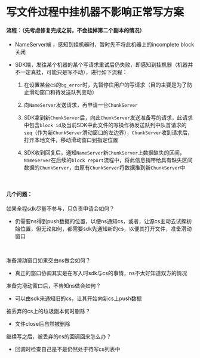 # 写文件过程中挂机器不影响正常写方案

#### 流程：（先考虑修复完成之前，不会挂掉第二个副本的情况）

- NameServer端 ，感知到挂机器时，暂时先不将此机器上的incomplete block关闭

- SDK端，发往某个机器的某个写请求重试后仍失败，即感知到挂机器（机器并不一定真挂，可能只是写不动），进行如下流程：

  1. 在设置某台cs的`bg_error`时，先暂停住用户的写请求（目的主要是为了防止滑动窗口和待发送队列变动）

  2. 向`NameServer`发送请求，再申请一台`ChunkServer`

  3. SDK拿到新`ChunkServer`后，向此`ChunkServer`发送准备写的请求，此请求中包含`block id`及当前SDK中此文件的写操作待发送队列中队首请求的`seq`（作为新`ChunkServer`滑动窗口的左边界），`ChunkServer`收到请求后，打开本地文件，移动滑动窗口到指定位置

  4. SDK收到回复后，通知`NameServer`新`ChunkServer`上数据缺失的区间，`NameServer`在后续的`block report`流程中，将此信息捎带给具有缺失区间数据的`ChunkServer`，由原有`ChunkServer`将数据推到新`ChunkServer`中

     ​

#### 几个问题：

如果全程sdk尽量不参与，只负责申请会如何？

- 仍需要ns得到push数据的位置，以便ns通知cs，或者，让源cs主动去试探初始位置，但无论如何，都需要sdk先通知新的cs，以便其打开文件，准备滑动窗口

  ​

准备滑动窗口如果交由ns做会如何？

- 真正的窗口协调其实是在写入时sdk与cs的事情，ns不太好知道双方的情况



准备完滑动窗口后，不告知ns做会如何？

- 可以由sdk来通知旧的cs，让其开始向新cs上push数据



被丢弃的cs上的垃圾副本何时删除？

- 文件close后自然被删除



继续写之后，被丢弃的cs的回调回来怎么办？

- 回调时检查自己是不是仍然处于待写cs列表中

